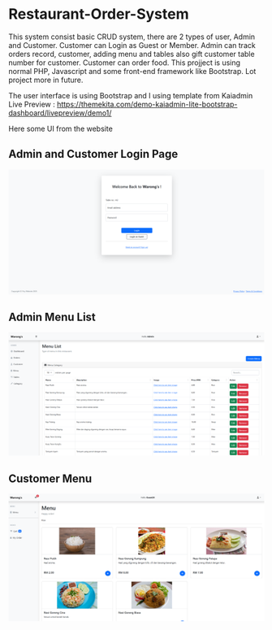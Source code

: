 ﻿# Restaurant-Order-System

This system consist basic CRUD system, there are 2 types of user, Admin and Customer. Customer can Login as Guest or Member. Admin can track orders record, customer, adding menu and tables also gift customer table number for customer. Customer can order food. This projject is using normal PHP, Javascript and some front-end framework like Bootstrap. Lot project more in future.

The user interface is using Bootstrap and I using template from Kaiadmin Live Preview : https://themekita.com/demo-kaiadmin-lite-bootstrap-dashboard/livepreview/demo1/

Here some UI from the website

## Admin and Customer Login Page
![alt text](loginPage.png)

## Admin Menu List
![alt text](adminMenu.png)

## Customer Menu 
![alt text](custMenu.png)
